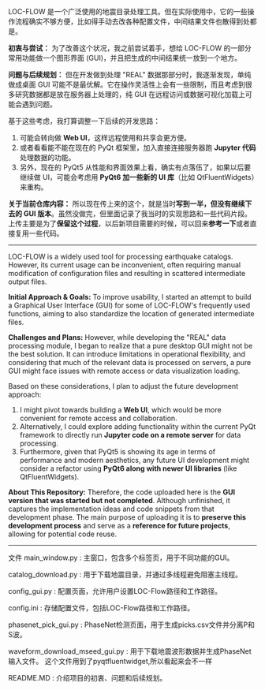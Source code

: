
LOC-FLOW 是一个广泛使用的地震目录处理工具。但在实际使用中，它的一些操作流程确实不够方便，比如得手动去改各种配置文件，中间结果文件也散得到处都是。

**初衷与尝试：**
为了改善这个状况，我之前尝试着手，想给 LOC-FLOW 的一部分常用功能做一个图形界面 (GUI)，并且把生成的中间结果统一放到一个地方。

**问题与后续规划：**
但在开发做到处理 "REAL" 数据那部分时，我逐渐发现，单纯做成桌面 GUI 可能不是最优解。它在操作灵活性上会有一些限制，而且考虑到很多研究数据都是放在服务器上处理的，纯 GUI 在远程访问或数据可视化加载上可能会遇到问题。

基于这些考虑，我打算调整一下后续的开发思路：

1.  可能会转向做 **Web UI**，这样远程使用和共享会更方便。
2.  或者看看能不能在现在的 PyQt 框架里，加入直接连接服务器跑 **Jupyter 代码**处理数据的功能。
3.  另外，现在的 PyQt5 从性能和界面效果上看，确实有点落伍了，如果以后要继续做 UI，可能会考虑用 **PyQt6 加一些新的 UI 库**（比如 QtFluentWidgets）来重构。

**关于当前仓库内容：**
所以现在传上来的这个，就是当时**写到一半，但没有继续下去的 GUI 版本**。虽然没做完，但里面记录了我当时的实现思路和一些代码片段。上传主要是为了**保留这个过程**，以后新项目需要的时候，可以回来**参考一下**或者直接复用一些代码。

---

LOC-FLOW is a widely used tool for processing earthquake catalogs. However, its current usage can be inconvenient, often requiring manual modification of configuration files and resulting in scattered intermediate output files.

**Initial Approach & Goals:**
To improve usability, I started an attempt to build a Graphical User Interface (GUI) for some of LOC-FLOW's frequently used functions, aiming to also standardize the location of generated intermediate files.

**Challenges and Plans:**
However, while developing the "REAL" data processing module, I began to realize that a pure desktop GUI might not be the best solution. It can introduce limitations in operational flexibility, and considering that much of the relevant data is processed on servers, a pure GUI might face issues with remote access or data visualization loading.

Based on these considerations, I plan to adjust the future development approach:

1.  I might pivot towards building a **Web UI**, which would be more convenient for remote access and collaboration.
2.  Alternatively, I could explore adding functionality within the current PyQt framework to directly run **Jupyter code on a remote server** for data processing.
3.  Furthermore, given that PyQt5 is showing its age in terms of performance and modern aesthetics, any future UI development might consider a refactor using **PyQt6 along with newer UI libraries** (like QtFluentWidgets).

**About This Repository:**
Therefore, the code uploaded here is the **GUI version that was started but not completed**. Although unfinished, it captures the implementation ideas and code snippets from that development phase. The main purpose of uploading it is to **preserve this development process** and serve as a **reference for future projects**, allowing for potential code reuse.

---
文件
main_window.py
: 主窗口，包含多个标签页，用于不同功能的GUI。

catalog_download.py
: 用于下载地震目录，并通过多线程避免阻塞主线程。

config_gui.py
: 配置页面，允许用户设置LOC-Flow路径和工作路径。

config.ini
: 存储配置文件，包括LOC-Flow路径和工作路径。

phasenet_pick_gui.py
: PhaseNet检测页面，用于生成picks.csv文件并分离P和S波。

waveform_download_mseed_gui.py
: 用于下载地震波形数据并生成PhaseNet输入文件。 这个文件用到了pyqtfluentwidget,所以看起来会不一样

README.MD
: 介绍项目的初衷、问题和后续规划。


